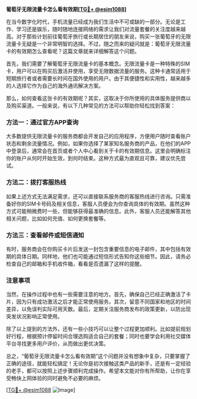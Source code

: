 **葡萄牙无限流量卡怎么看有效期[[TG💪+ @esim1088](https://t.me/s/esim1088)]**

在当今数字化时代，手机流量已经成为我们生活中不可或缺的一部分。无论是工作、学习还是娱乐，随时随地连接网络的需求让我们对流量套餐的关注度越来越高。对于那些计划前往葡萄牙旅行或长期居住的朋友来说，购买一张葡萄牙的无限流量卡无疑是一个非常明智的选择。不过，随之而来的疑问就是：葡萄牙无限流量卡的有效期怎么查看呢？这篇文章就来详细解答这个问题。

首先，我们需要了解葡萄牙无限流量卡的基本概念。无限流量卡是一种特殊的SIM卡，用户可以在购买后激活并使用，享受无限数据流量的服务。这种卡通常适用于短期旅行者或者需要长时间在国外使用的用户。由于其便捷性和实用性，越来越多的人选择它作为自己的海外通讯解决方案。

那么，如何查看这张卡的有效期呢？其实，这取决于你所使用的具体服务提供商以及购买渠道。一般来说，有以下几种常见的方法可以帮助你轻松找到答案：

### 方法一：通过官方APP查询

大多数提供无限流量卡的服务商都会开发自己的应用程序，方便用户随时查看账户状态和剩余流量情况。例如，如果你选择了某家知名服务商的产品，在他们的APP中登录后，通常会在首页或者个人中心看到关于卡的有效期信息。这里会明确标注你的账户从何时开始生效，到何时结束。这种方式最为直观且可靠，建议优先尝试。

### 方法二：拨打客服热线

如果上述方式无法满足需求，还可以直接联系服务商的客服热线进行咨询。只需准备好你的SIM卡号码及相关信息，客服人员便会为你查询具体的有效期。虽然这种方式可能稍微费时一些，但能够获得最准确的信息。此外，客服人员还能解答其他相关问题，比如如何充值、如何更换套餐等。

### 方法三：查看邮件或短信通知

有时，服务商会在你购买卡片后发送一封包含重要信息的电子邮件，其中包括有效期的具体日期。同样地，他们也可能通过短信形式告知你这些细节。因此，请务必检查自己的邮箱和手机收件箱，看看是否遗漏了这样的提醒。

### 注意事项

当然，在操作过程中也有一些需要注意的地方。首先，确保自己已经正确激活了卡片，因为只有成功激活之后才能正常使用服务。其次，留意不同国家和地区的时间差异，以免误判实际可用天数。最后，定期关注服务商发布的政策更新，以防出现突发状况影响正常使用。

除了以上提到的方法外，还有一些小技巧可以让整个过程更加顺利。比如提前规划好行程，根据预计停留时间合理选购适合自己的套餐；同时也要学会利用社交媒体平台寻找更多用户评价，从而做出更优决策。

总之，“葡萄牙无限流量卡怎么看有效期”这个问题并没有想象中复杂，只要掌握了正确的途径，就能轻松搞定！无论你是初次接触这类产品的新手，还是有一定经验的老手，都可以按照上述步骤顺利完成操作。希望本文能对你有所帮助，让你在享受畅快上网体验的同时避免不必要的麻烦。

[[TG💪+ @esim1088](https://t.me/s/esim1088) ![Image](https://i.postimg.cc/4NQfJmqS/Snipaste-2025-05-13-00-14-12.png)]